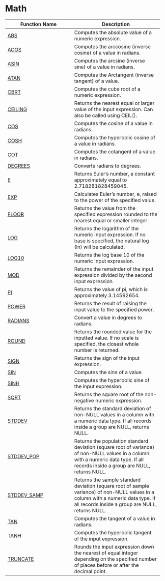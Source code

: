 # Math

<table><thead><tr><th width="201">Function Name</th><th>Description</th></tr></thead><tbody><tr><td><a href="abs.md">ABS</a></td><td>Computes the absolute value of a numeric expression.</td></tr><tr><td><a href="acos.md">ACOS</a></td><td>Computes the arccosine (inverse cosine) of a value in radians.</td></tr><tr><td><a href="asin.md">ASIN</a></td><td>Computes the arcsine (inverse sine) of a value in radians.</td></tr><tr><td><a href="atan.md">ATAN</a></td><td>Computes the Arctangent (inverse tangent) of a value.</td></tr><tr><td><a href="cbrt.md">CBRT</a></td><td>Computes the cube root of a numeric expression.</td></tr><tr><td><a href="ceiling.md">CEILING</a></td><td>Returns the nearest equal or larger value of the input expression. Can also be called using CEIL().</td></tr><tr><td><a href="cos.md">COS</a></td><td>Computes the cosine of a value in radians.</td></tr><tr><td><a href="cosh.md">COSH</a></td><td>Computes the hyperbolic cosine of a value in radians.</td></tr><tr><td><a href="cot.md">COT</a></td><td>Computes the cotangent of a value in radians.</td></tr><tr><td><a href="degrees.md">DEGREES</a></td><td>Converts radians to degrees.</td></tr><tr><td><a href="e.md">E</a></td><td>Returns Euler’s number, a constant approximately equal to 2.718281828459045.</td></tr><tr><td><a href="exp.md">EXP</a></td><td>Calculates Euler’s number, e, raised to the power of the specified value.</td></tr><tr><td><a href="floor.md">FLOOR</a></td><td>Returns the value from the specified expression rounded to the nearest equal or smaller integer.</td></tr><tr><td><a href="log.md">LOG</a></td><td>Returns the logarithm of the numeric input expression. If no base is specified, the natural log (ln) will be calculated.</td></tr><tr><td><a href="log10.md">LOG10</a></td><td>Returns the log base 10 of the numeric input expression.</td></tr><tr><td><a href="mod.md">MOD</a></td><td>Returns the remainder of the input expression divided by the second input expression.</td></tr><tr><td><a href="pi.md">PI</a></td><td>Returns the value of pi, which is approximately 3.14592654.</td></tr><tr><td><a href="power.md">POWER</a></td><td>Returns the result of raising the input value to the specified power.</td></tr><tr><td><a href="radians.md">RADIANS</a></td><td>Convert a value in degrees to radians.</td></tr><tr><td><a href="round.md">ROUND</a></td><td>Returns the rounded value for the inputted value. If no scale is specified, the closest whole number is returned.</td></tr><tr><td><a href="sign.md">SIGN</a></td><td>Returns the sign of the input expression.</td></tr><tr><td><a href="sin.md">SIN</a></td><td>Computes the sine of a value.</td></tr><tr><td><a href="sinh.md">SINH</a></td><td>Computes the hyperbolic sine of the input expression.</td></tr><tr><td><a href="sqrt.md">SQRT</a></td><td>Returns the square root of the non-negative numeric expression.</td></tr><tr><td><a href="stddev.md">STDDEV</a></td><td>Returns the standard deviation of non-NULL values in a column with a numeric data type. If all records inside a group are NULL, returns NULL.</td></tr><tr><td><a href="stddev_pop.md">STDDEV_POP</a></td><td>Returns the population standard deviation (square root of variance) of non-NULL values in a column with a numeric data type. If all records inside a group are NULL, returns NULL.</td></tr><tr><td><a href="stddev_samp.md">STDDEV_SAMP</a></td><td>Returns the sample standard deviation (square root of sample variance) of non-NULL values in a column with a numeric data type. If all records inside a group are NULL, returns NULL.</td></tr><tr><td><a href="tan.md">TAN</a></td><td>Computes the tangent of a value in radians.</td></tr><tr><td><a href="tanh.md">TANH</a></td><td>Computes the hyperbolic tangent of the input expression.</td></tr><tr><td><a href="truncate.md">TRUNCATE</a></td><td>Rounds the input expression down the nearest of equal integer depending on the specified number of places before or after the decimal point.</td></tr></tbody></table>
